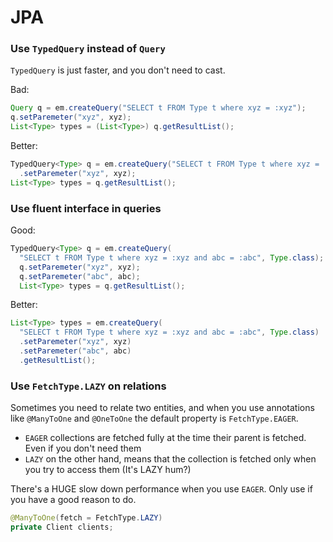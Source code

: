 # JPA

### Use `TypedQuery` instead of `Query`

`TypedQuery` is just faster, and you don't need to cast.

Bad:

```java
Query q = em.createQuery("SELECT t FROM Type t where xyz = :xyz");
q.setParemeter("xyz", xyz);
List<Type> types = (List<Type>) q.getResultList();
```

Better:

```java
TypedQuery<Type> q = em.createQuery("SELECT t FROM Type t where xyz = :xyz", Type.class)
  .setParemeter("xyz", xyz);
List<Type> types = q.getResultList();
```

### Use fluent interface in queries

Good:

```java
TypedQuery<Type> q = em.createQuery(
  "SELECT t FROM Type t where xyz = :xyz and abc = :abc", Type.class);
  q.setParemeter("xyz", xyz);
  q.setParemeter("abc", abc);
  List<Type> types = q.getResultList();
```

Better:

```java
List<Type> types = em.createQuery(
  "SELECT t FROM Type t where xyz = :xyz and abc = :abc", Type.class)
  .setParemeter("xyz", xyz)
  .setParemeter("abc", abc)
  .getResultList();
```

### Use `FetchType.LAZY` on relations 

Sometimes you need to relate two entities, and when you use annotations like `@ManyToOne` and `@OneToOne` the default property is `FetchType.EAGER`.

* `EAGER` collections are fetched fully at the time their parent is fetched. Even if you don't need them
* `LAZY` on the other hand, means that the collection is fetched only when you try to access them (It's LAZY hum?)

There's a HUGE slow down performance when you use `EAGER`. Only use if you have a good reason to do.

```java
@ManyToOne(fetch = FetchType.LAZY)
private Client clients;
```